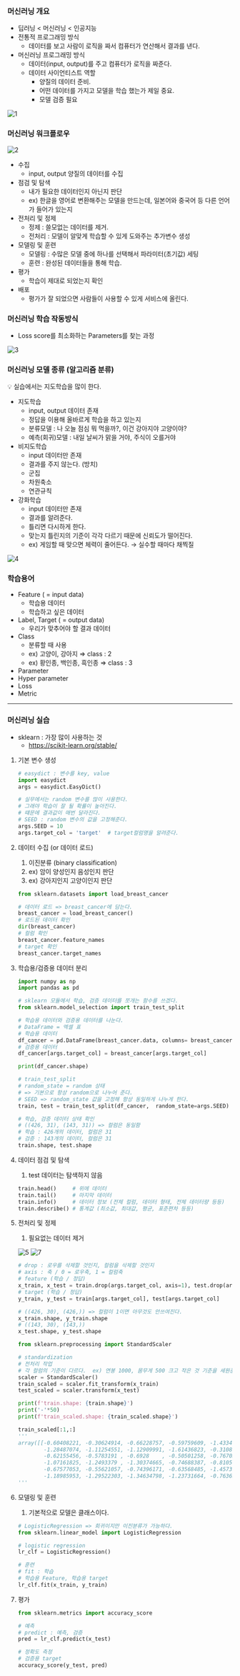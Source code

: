 ### 머신러닝 개요
- 딥러닝 < 머신러닝 < 인공지능
- 전통적 프로그래밍 방식
    - 데이터를 보고 사람이 로직을 짜서 컴퓨터가 연산해서 결과를 낸다.
- 머신러닝 프로그래밍 방식
    - 데이터(input, output)를 주고 컴퓨터가 로직을 짜준다.
    - 데이터 사이언티스트 역할
        - 양질의 데이터 준비.
        - 어떤 데이터를 가지고 모델을 학습 했는가 제일 중요.
        - 모델 검증 필요

![1](https://github.com/DaSeul-Seo/Playdata_Study/assets/67898022/0081e764-1a49-4093-a74b-434a4c726aa4)


### 머신러닝 워크플로우

![2](https://github.com/DaSeul-Seo/Playdata_Study/assets/67898022/6ea59aa3-6bfe-4a1c-bc1d-00c6c76e3608)


- 수집
    - input, output 양질의 데이터를 수집
- 점검 및 탐색
    - 내가 필요한 데이터인지 아닌지 판단
    - ex) 한글을 영어로 변환해주는 모델을 만드는데, 일본어와 중국어 등 다른 언어가 들어가 있는지
- 전처리 및 정제
    - 정제 : 쓸모없는 데이터를 제거.
    - 전처리 : 모델이 알맞게 학습할 수 있게 도와주는 추가변수 생성
- 모델링 및 훈련
    - 모델링 : 수많은 모델 중에 하나를 선택해서 파라미터(초기값) 세팅
    - 훈련 : 완성된 데이터들을 통해 학습.
- 평가
    - 학습이 제대로 되었는지 확인
- 배포
    - 평가가 잘 되었으면 사람들이 사용할 수 있게 서비스에 올린다.

### 머신러닝 학습 작동방식

- Loss score를 최소화하는 Parameters를 찾는 과정

![3](https://github.com/DaSeul-Seo/Playdata_Study/assets/67898022/27399744-16ff-49f2-8ed3-12b7b26931d4)


### 머신러닝 모델 종류 (알고리즘 분류)

💡 실습에서는 지도학습을 많이 한다.

- 지도학습
    - input, output 데이터 존재
    - 정답을 이용해 올바르게 학습을 하고 있는지
    - 분류모델 :  나 오늘 점심 뭐 먹을까?, 이건 강아지야 고양이야?
    - 예측(회귀)모델 : 내일 날씨가 맑을 거야, 주식이 오를거야
- 비지도학습
    - input 데이터만 존재
    - 결과를 주지 않는다. (방치)
    - 군집
    - 차원축소
    - 연관규칙
- 강화학습
    - input 데이터만 존재
    - 결과를 알려준다.
    - 틀리면 다시하게 한다.
    - 맞는지 틀린지의 기준이 각각 다르기 때문에 신뢰도가 떨어진다.
    - ex) 게임할 때 맞으면 체력이 줄어든다. → 실수할 때마다 채찍질

![4](https://github.com/DaSeul-Seo/Playdata_Study/assets/67898022/4996317e-1068-4663-82c6-106fc281ffc1)


### 학습용어

- Feature ( = input data)
    - 학습용 데이터
    - 학습하고 싶은 데이터
- Label, Target ( = output data)
    - 우리가 맞추어야 할 결과 데이터
- Class
    - 분류할 때 사용
    - ex) 고양이, 강아지 ⇒ class : 2
    - ex) 황인종, 백인종, 흑인종 ⇒ class : 3
- Parameter
- Hyper parameter
- Loss
- Metric

---

### 머신러닝 실습

- sklearn : 가장 많이 사용하는 것
    - https://scikit-learn.org/stable/
1. 기본 변수 생성
    
    ```python
    # easydict : 변수를 key, value
    import easydict
    args = easydict.EasyDict()
    
    # 실무에서는 random 변수를 많이 사용한다.
    # 그래야 학습이 잘 될 확률이 높아진다.
    # 떄문에 결과값이 매번 달라진다.
    # SEED : random 변수의 값을 고정해준다.
    args.SEED = 10
    args.target_col = 'target'  # target컬럼명을 알려준다.
    ```
    
2. 데이터 수집 (or 데이터 로드)
    1. 이진분류 (binary classification)
    2. ex) 암이 양성인지 음성인지 판단
    3. ex) 강아지인지 고양이인지 판단
    
    ```python
    from sklearn.datasets import load_breast_cancer
    
    # 데이터 로드 => breast_cancer에 담는다.
    breast_cancer = load_breast_cancer()
    # 로드된 데이터 확인
    dir(breast_cancer)
    # 컬럼 확인
    breast_cancer.feature_names
    # target 확인
    breast_cancer.target_names
    ```
    
3. 학습용/검증용 데이터 분리
    
    ```python
    import numpy as np
    import pandas as pd
    
    # sklearn 모듈에서 학습, 검증 데이터를 쪼개는 함수를 쓰겠다.
    from sklearn.model_selection import train_test_split
    
    # 학습용 데이터와 검증용 데이터를 나눈다.
    # DataFrame = 엑셀 표
    # 학습용 데이터
    df_cancer = pd.DataFrame(breast_cancer.data, columns= breast_cancer.feature_names)
    # 검증용 데이터
    df_cancer[args.target_col] = breast_cancer[args.target_col]
    
    print(df_cancer.shape)
    
    # train_test_split
    # random_state = random 상태
    # => 기본으로 항상 random으로 나누어 준다.
    # SEED => random_state 값을 고정해 항상 동일하게 나누게 한다.
    train, test = train_test_split(df_cancer,  random_state=args.SEED)
    
    # 학습, 검증 데이터 상태 확인
    # ((426, 31), (143, 31)) => 컬럼은 동일함
    # 학습 : 426개의 데이터, 컬럼은 31
    # 검증 : 143개의 데이터, 컬럼은 31
    train.shape, test.shape
    ```
    
4. 데이터 점검 및 탐색
    1. test 데이터는 탐색하지 않음
    
    ```python
    train.head()     # 위에 데이터
    train.tail()     # 마지막 데이터
    train.info()     # 데이터 정보 (전체 컬럼, 데이터 형태, 전체 데이터량 등등)
    train.describe() # 통계값 (최소값, 최대값, 평균, 표준편차 등등)
    ```
    
5. 전처리 및 정제
    1. 필요없는 데이터 제거
    
    ![5](https://github.com/DaSeul-Seo/Playdata_Study/assets/67898022/952ac4f1-6a84-48e6-b295-bd93a07311c5)
    ![7](https://github.com/DaSeul-Seo/Playdata_Study/assets/67898022/c95676ec-dcc6-4bf7-9c95-47b93911c1a1)
    
    ```python
    # drop : 로우를 삭제할 것인지, 컬럼을 삭제할 것인지
    # axis : 축 / 0 = 로우축, 1 = 컬럼축
    # feature (학습 / 정답)
    x_train, x_test = train.drop(args.target_col, axis=1), test.drop(args.target_col, axis=1)
    # target (학습 / 정답)
    y_train, y_test = train[args.target_col], test[args.target_col]
    
    # ((426, 30), (426,)) => 컬럼이 1이면 아무것도 안쓰여진다.
    x_train.shape, y_train.shape
    # ((143, 30), (143,))
    x_test.shape, y_test.shape
    ```
    ```python
    from sklearn.preprocessing import StandardScaler
    
    # standardization
    # 전처리 작업
    # 각 컬럼의 기준이 다르다.  ex) 연봉 1000, 몸무게 500 크고 작은 것 기준을 세원준다.
    scaler = StandardScaler()
    train_scaled = scaler.fit_transform(x_train)
    test_scaled = scaler.transform(x_test)
    
    print(f'train.shape: {train.shape}')
    print('-'*50)
    print(f'train_scaled.shape: {train_scaled.shape}')
    
    train_scaled[:1,:]
    '''
    array([[-0.60408221, -0.30624914, -0.66228757, -0.59759609, -1.43340425,
            -1.28487074, -1.11254551, -1.12909991, -1.61436823, -0.31081757,
            -0.62155456, -0.5783191 , -0.6928    , -0.50501258, -0.76703944,
            -1.07161825, -1.2493379 , -1.30374665, -0.74688387, -0.81051627,
            -0.67577053, -0.55621057, -0.74396171, -0.63568485, -1.45739321,
            -1.18985953, -1.29522303, -1.34634798, -1.23731664, -0.76362748]])
    '''
    ```
    
5. 모델링 및 훈련
    1. 기본적으로 모델은 클래스이다.
    
    ```python
    # LogisticRegression => 회귀이지만 이진분류가 가능하다.
    from sklearn.linear_model import LogisticRegression
    
    # logistic regression
    lr_clf = LogisticRegression()
    
    # 훈련
    # fit : 학습
    # 학습용 Feature, 학습용 target
    lr_clf.fit(x_train, y_train)
    ```
    
6. 평가
    
    ```python
    from sklearn.metrics import accuracy_score
    
    # 예측
    # predict : 예측, 검증
    pred = lr_clf.predict(x_test)
    
    # 정확도 측정
    # 검증용 target
    accuracy_score(y_test, pred)
    ```
